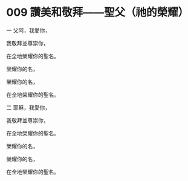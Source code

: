 # 009 讚美和敬拜——聖父（祂的榮耀）

一 父阿，我愛你，

我敬拜並尊崇你，

在全地榮耀你的聖名。

榮耀你的名，

榮耀你的名，

在全地榮耀你的聖名。

二 耶穌，我愛你，

我敬拜並尊崇你，

在全地榮耀你的聖名。

榮耀你的名，

榮耀你的名，

在全地榮耀你的聖名。

